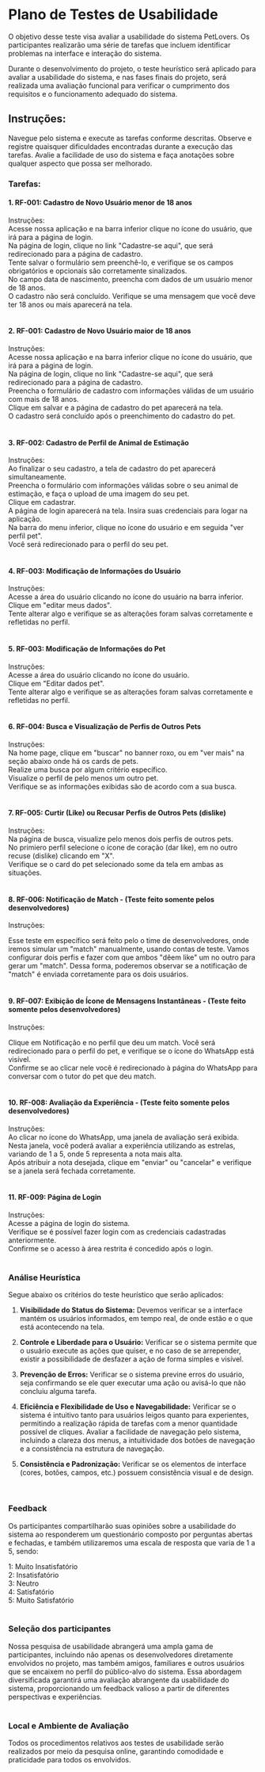 # Plano de Testes de Usabilidade

O objetivo desse teste visa avaliar a usabilidade do sistema PetLovers. Os participantes realizarão uma série de tarefas que incluem identificar problemas na interface e interação do sistema. 

Durante o desenvolvimento do projeto, o teste heurístico será aplicado para avaliar a usabilidade do sistema, e nas fases finais do projeto, será realizada uma avaliação funcional para verificar o cumprimento dos requisitos e o funcionamento adequado do sistema.


## Instruções:

Navegue pelo sistema e execute as tarefas conforme descritas.
Observe e registre quaisquer dificuldades encontradas durante a execução das tarefas.
Avalie a facilidade de uso do sistema e faça anotações sobre qualquer aspecto que possa ser melhorado.

### Tarefas:

#### 1. RF-001: Cadastro de Novo Usuário menor de 18 anos

Instruções: <br>
Acesse nossa aplicação e na barra inferior clique no ícone do usuário, que irá para a página de login. <br>
Na página de login, clique no link "Cadastre-se aqui", que será redirecionado para a página de cadastro. <br>
Tente salvar o formulário sem preenchê-lo, e verifique se os campos obrigatórios e opcionais são corretamente sinalizados. <br>
No campo data de nascimento, preencha com dados de um usuário menor de 18 anos. <br>
O cadastro não será concluído. Verifique se uma mensagem que você deve ter 18 anos ou mais aparecerá na tela. <br> <br>


#### 2. RF-001: Cadastro de Novo Usuário maior de 18 anos

Instruções: <br>
Acesse nossa aplicação e na barra inferior clique no ícone do usuário, que irá para a página de login. <br>
Na página de login, clique no link "Cadastre-se aqui", que será redirecionado para a página de cadastro. <br>
Preencha o formulário de cadastro com informações válidas de um usuário com mais de 18 anos. <br>
Clique em salvar e a página de cadastro do pet aparecerá na tela. <br>
O cadastro será concluído após o preenchimento do cadastro do pet.<br> <br>



#### 3. RF-002: Cadastro de Perfil de Animal de Estimação

Instruções: <br>
Ao finalizar o seu cadastro, a tela de cadastro do pet aparecerá simultaneamente. <br>
Preencha o formulário com informações válidas sobre o seu animal de estimação, e faça o upload de uma imagem do seu pet. <br>
Clique em cadastrar. <br>
A página de login aparecerá na tela. Insira suas credenciais para logar na aplicação. <br>
Na barra do menu inferior, clique no ícone do usuário e em seguida "ver perfil pet". <br>
Você será redirecionado para o perfil do seu pet.<br> <br>



#### 4. RF-003: Modificação de Informações do Usuário 

Instruções: <br>
Acesse a área do usuário clicando no ícone do usuário na barra inferior. <br>
Clique em "editar meus dados". <br>
Tente alterar algo e verifique se as alterações foram salvas corretamente e refletidas no perfil. <br> <br>


#### 5. RF-003: Modificação de Informações do Pet

Instruções: <br>
Acesse a área do usuário clicando no ícone do usuário. <br>
Clique em "Editar dados pet". <br>
Tente alterar algo e verifique se as alterações foram salvas corretamente e refletidas no perfil. <br> <br>



#### 6. RF-004: Busca e Visualização de Perfis de Outros Pets

Instruções: <br>
Na home page, clique em "buscar" no banner roxo, ou em "ver mais" na seção abaixo onde há os cards de pets. <br>
Realize uma busca por algum critério específico. <br>
Visualize o perfil de pelo menos um outro pet. <br>
Verifique se as informações exibidas são de acordo com a sua busca. <br><br>


#### 7. RF-005: Curtir (Like) ou Recusar Perfis de Outros Pets (dislike)

Instruções: <br>
Na página de busca, visualize pelo menos dois perfis de outros pets. <br>
No primiero perfil selecione o ícone de coração (dar like),  em no outro recuse (dislike) clicando em "X". <br>
Verifique se o card do pet selecionado some da tela em ambas as situações. <br> <br>



#### 8. RF-006: Notificação de Match - (Teste feito somente pelos desenvolvedores)

Instruções: <br>

Esse teste em específico será feito pelo o time de desenvolvedores, onde iremos simular um "match" manualmente, usando contas de teste. Vamos configurar dois perfis e fazer com que ambos "dêem like" um no outro para gerar um "match". Dessa forma, poderemos observar se a notificação de "match" é enviada corretamente para os dois usuários. <br><br>


#### 9. RF-007: Exibição de Ícone de Mensagens Instantâneas - (Teste feito somente pelos desenvolvedores)

Instruções: <br>

Clique em Notificação e no perfil que deu um match. Você será redirecionado para o perfil do pet, e verifique se o ícone do WhatsApp está visível. <br>
Confirme se ao clicar nele você é redirecionado à página do WhatsApp para conversar com o tutor do pet que deu match. <br> <br>


#### 10. RF-008: Avaliação da Experiência - (Teste feito somente pelos desenvolvedores)

Instruções: <br>
Ao clicar no ícone do WhatsApp, uma janela de avaliação será exibida. Nesta janela, você poderá avaliar a experiência utilizando as estrelas, variando de 1 a 5, onde 5 representa a nota mais alta. <br>
Após atribuir a nota desejada, clique em "enviar" ou "cancelar" e verifique se a janela será fechada corretamente. <br> <br>


#### 11. RF-009: Página de Login

Instruções: <br>
Acesse a página de login do sistema. <br>
Verifique se é possível fazer login com as credenciais cadastradas anteriormente. <br>
Confirme se o acesso à área restrita é concedido após o login. <br> <br>



### Análise Heurística

Segue abaixo os critérios do teste heurístico que serão aplicados: <br>

1. <b>Visibilidade do Status do Sistema:</b> Devemos verificar se a interface mantém os usuários informados, em tempo real, de onde estão e o que está acontecendo na tela.
   
2. <b>Controle e Liberdade para o Usuário:</b> Verificar se o sistema permite que o usuário execute as ações que quiser, e no caso de se arrepender, existir a possibilidade de desfazer a ação de forma simples e visível.
   
3. <b>Prevenção de Erros:</b> Verificar se o sistema previne erros do usuário, seja confirmando se ele quer executar uma ação ou avisá-lo que não concluiu alguma tarefa.
   
4. <b>Eficiência e Flexibilidade de Uso e Navegabilidade:</b> Verificar se o sistema é intuitivo tanto para usuários leigos quanto para experientes, permitindo a realização rápida de tarefas com a menor quantidade possível de cliques. Avaliar a facilidade de navegação pelo sistema, incluindo a clareza dos menus, a intuitividade dos botões de navegação e a consistência na estrutura de navegação.
   
5. <b>Consistência e Padronização:</b> Verificar se os elementos de interface (cores, botões, campos, etc.) possuem consistência visual e de design. <br>
<br>


### Feedback

Os participantes compartilharão suas opiniões sobre a usabilidade do sistema ao responderem um questionário composto por perguntas abertas e fechadas, e também utilizaremos uma escala de resposta que varia de 1 a 5, sendo:

1: Muito Insatisfatório  <br>
2: Insatisfatório  <br>
3: Neutro  <br>
4: Satisfatório  <br>
5: Muito Satisfatório  <br> <br>



### Seleção dos participantes

Nossa pesquisa de usabilidade abrangerá uma ampla gama de participantes, incluindo não apenas os desenvolvedores diretamente envolvidos no projeto, mas também amigos, familiares e outros usuários que se encaixem no perfil do público-alvo do sistema. Essa abordagem diversificada garantirá uma avaliação abrangente da usabilidade do sistema, proporcionando um feedback valioso a partir de diferentes perspectivas e experiências. <br>
<br>


### Local e Ambiente de Avaliação

Todos os procedimentos relativos aos testes de usabilidade serão realizados por meio da pesquisa online, garantindo comodidade e praticidade para todos os envolvidos.


